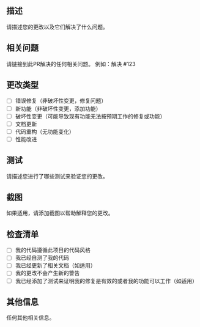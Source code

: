 ## 描述

请描述您的更改以及它们解决了什么问题。

## 相关问题

请链接到此PR解决的任何相关问题。
例如：解决 #123

## 更改类型

- [ ] 错误修复（非破坏性变更，修复问题）
- [ ] 新功能（非破坏性变更，添加功能）
- [ ] 破坏性变更（可能导致现有功能无法按预期工作的修复或功能）
- [ ] 文档更新
- [ ] 代码重构（无功能变化）
- [ ] 性能改进

## 测试

请描述您进行了哪些测试来验证您的更改。

## 截图

如果适用，请添加截图以帮助解释您的更改。

## 检查清单

- [ ] 我的代码遵循此项目的代码风格
- [ ] 我已经自测了我的代码
- [ ] 我已经更新了相关文档（如适用）
- [ ] 我的更改不会产生新的警告
- [ ] 我已经添加了测试来证明我的修复是有效的或者我的功能可以工作（如适用）

## 其他信息

任何其他相关信息。 
